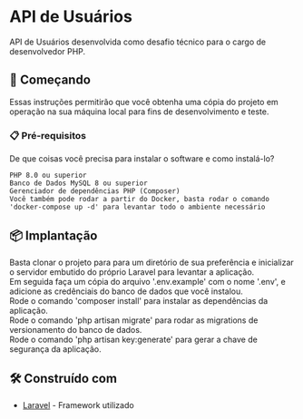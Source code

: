 # API de Usuários

API de Usuários desenvolvida como desafio técnico para o cargo de desenvolvedor PHP.

## 🚀 Começando

Essas instruções permitirão que você obtenha uma cópia do projeto em operação na sua máquina local para fins de desenvolvimento e teste.

### 📋 Pré-requisitos

De que coisas você precisa para instalar o software e como instalá-lo?

```
PHP 8.0 ou superior
Banco de Dados MySQL 8 ou superior
Gerenciador de dependências PHP (Composer)
Você também pode rodar a partir do Docker, basta rodar o comando 'docker-compose up -d' para levantar todo o ambiente necessário
```

## 📦 Implantação

Basta clonar o projeto para para um diretório de sua preferência e inicializar o servidor embutido do próprio Laravel para levantar a aplicação. <br/>
Em seguida faça um cópia do arquivo '.env.example' com o nome '.env', e adicione as credênciais do banco de dados que você instalou. <br/>
Rode o comando 'composer install' para instalar as dependências da aplicação. <br/>
Rode o comando 'php artisan migrate' para rodar as migrations de versionamento do banco de dados. <br/>
Rode o comando 'php artisan key:generate' para gerar a chave de segurança da aplicação. <br/>

## 🛠️ Construído com

* [Laravel](https://laravel.com/) - Framework utilizado
